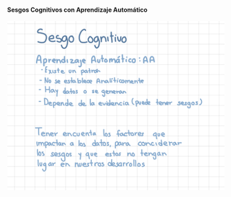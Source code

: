 #### Sesgos Cognitivos con Aprendizaje Automático

<img src="images/sesgos.jpeg" alt="Notas escritas en clase" />